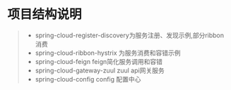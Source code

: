 # 项目结构说明

>* spring-cloud-register-discovery为服务注册、发现示例,部分ribbon消费
>* spring-cloud-ribbon-hystrix 为服务消费和容错示例
>* spring-cloud-feign  feign简化服务调用和容错
>* spring-cloud-gateway-zuul  zuul api网关服务
>* spring-cloud-config  config 配置中心